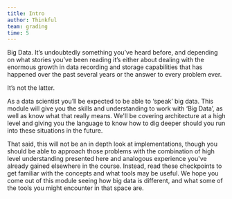 ```yaml
---
title: Intro
author: Thinkful
team: grading
time: 5
---
```


Big Data. It’s undoubtedly something you’ve heard before, and depending on what stories you’ve been reading it’s either about dealing with the enormous growth in data recording and storage capabilities that has happened over the past several years or the answer to every problem ever.

It’s not the latter.

As a data scientist you’ll be expected to be able to ‘speak’ big data. This module will give you the skills and understanding to work with ‘Big Data’, as well as know what that really means. We'll be covering architecture at a high level and giving you the language to know how to dig deeper should you run into these situations in the future. 

That said, this will not be an in depth look at implementations, though you should be able to approach those problems with the combination of high level understanding presented here and analogous experience you've already gained elsewhere in the course. Instead, read these checkpoints to get familiar with the concepts and what tools may be useful. We hope you come out of this module seeing how big data is different, and what some of the tools you might encounter in that space are.

